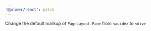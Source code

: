 ```yaml
---
'@primer/react': patch
---
```


Change the default markup of `PageLayout.Pane` from `<aside>` to `<div>`
